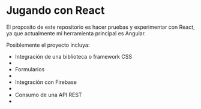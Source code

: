 # Jugando con React

El proposito de este repositorio es hacer pruebas y experimentar con React, ya que actualmente mi herramienta principal es Angular.

Posiblemente el proyecto incluya:

<ul>
  <li>Integración de una biblioteca o framework CSS<li/>
   <li>Formularios<li/>
   <li>Integración con Firebase<li/>
   <li>Consumo de una API REST<li/>
 </ul>
